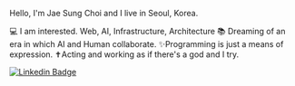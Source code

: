 Hello, I'm Jae Sung Choi and I live in Seoul, Korea.

💻 I am interested. Web, AI, Infrastructure, Architecture
📚 Dreaming of an era in which AI and Human collaborate.
✨Programming is just a means of expression.
✝️Acting and working as if there's a god and I try.

[![Linkedin Badge](https://img.shields.io/badge/-LinkedIn-blue?style=flat-square&logo=Linkedin&logoColor=white&link=https://www.linkedin.com/in/jaesung-choi-7931a1207/)](https://www.linkedin.com/in/jaesung-choi-7931a1207/)
